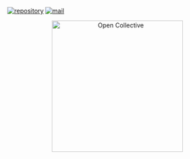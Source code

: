 [![repository](https://img.shields.io/badge/repository-gray)](https://github.com/GraNail/npmjs) [![mail](https://img.shields.io/badge/mail-blue)](mailto:granail@groups.outlook.com)
<div align="center">
  <a href="https://opencollective.com/granail" target="_blank" rel="noopener noreferrer">
    <img width="300" src="https://opencollective.com/public/images/opencollectivelogo.svg" alt="Open Collective">
  </a>
</div>